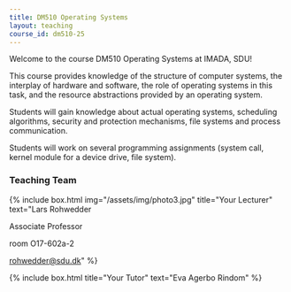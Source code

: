 ```yaml
---
title: DM510 Operating Systems
layout: teaching
course_id: dm510-25
---
```


Welcome to the course DM510 Operating Systems at IMADA, SDU!

This course provides knowledge of the structure of computer systems, the interplay of hardware and software,
the role of operating systems in this task, and the resource abstractions provided by an operating system.

Students will gain knowledge about actual operating systems, scheduling algorithms, security and protection mechanisms,
file systems and process communication.

Students will work on several programming assignments (system call, kernel module for a device drive, file system).

### Teaching Team

{% include box.html img="/assets/img/photo3.jpg" title="Your Lecturer" 
text="Lars Rohwedder 

Associate Professor

room O17-602a-2

[rohwedder@sdu.dk](mailto:rohwedder@sdu.dk)" %}

{% include box.html title="Your Tutor" text="Eva Agerbo Rindom" %}


